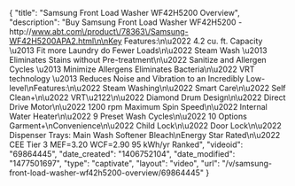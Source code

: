 {
    "title": "Samsung Front Load Washer WF42H5200 Overview",
    "description": "Buy Samsung Front Load Washer WF42H5200 - http:\/\/www.abt.com\/product\/78363\/Samsung-WF42H5200APA2.html\n\nKey Features:\n\u2022 4.2 cu. ft. Capacity \u2013 Fit more Laundry do Fewer Loads\n\u2022 Steam Wash \u2013 Eliminates Stains without Pre-treatment\n\u2022 Sanitize and Allergen Cycles \u2013 Minimize Allergens Eliminates Bacteria\n\u2022 VRT technology \u2013 Reduces Noise and Vibration to an Incredibly Low-level\nFeatures:\n\u2022 Steam Washing\n\u2022 Smart Care\n\u2022 Self Clean+\n\u2022 VRT\u2122\n\u2022 Diamond Drum Design\n\u2022 Direct Drive Motor\n\u2022 1200 rpm Maximum Spin Speed\n\u2022 Internal Water Heater\n\u2022 9 Preset Wash Cycles\n\u2022 10 Options Garment+\nConvenience\n\u2022 Child Lock\n\u2022 Door Lock\n\u2022 Dispenser Trays: Main Wash Softener Bleach\nEnergy Star Rated\n\u2022 CEE Tier 3 MEF=3.20 WCF=2.90 95 kWh\/yr Ranked",
    "videoid": "69864445",
    "date_created": "1406752104",
    "date_modified": "1477501697",
    "type": "captivate",
    "layout": "video",
    "url": "\/v\/samsung-front-load-washer-wf42h5200-overview\/69864445"
}